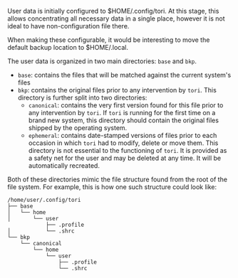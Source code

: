 User data is initially configured to $HOME/.config/tori. At this stage, this allows concentrating all necessary data in a single place, however it is not ideal to have non-configuration file there.

When making these configurable, it would be interesting to move the default backup location to $HOME/.local.

The user data is organized in two main directories: `base` and `bkp`.

- `base`: contains the files that will be matched against the current system's files
- `bkp`: contains the original files prior to any intervention by `tori`. This directory is further split into two directories:
  - `canonical`: contains the very first version found for this file prior to any intervention by `tori`. If `tori` is running for the first time on a brand new system, this directory should contain the original files shipped by the operating system.
  - `ephemeral`: contains date-stamped versions of files prior to each occasion in which `tori` had to modify, delete or move them. This directory is not essential to the functioning of `tori`. It is provided as a safety net for the user and may be deleted at any time. It will be automatically recreated.

Both of these directories mimic the file structure found from the root of the file system. For example, this is how one such structure could look like:

```
/home/user/.config/tori
├── base
│   └── home
│       └── user
            ├── .profile
│           └── .shrc
└── bkp
    └── canonical
        └── home
            └── user
                ├── .profile
                └── .shrc
```

